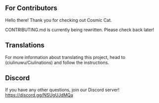 ## For Contributors
Hello there! Thank you for checking out Cosmic Cat.

CONTRIBUTING.md is currently being rewritten. Please check back later!

## Translations
For more information about translating this project, head to (ciulinuwu/Ciulinations) and follow the instructions.

## Discord
If you have any other questions, join our Discord server!
https://discord.gg/NSUgUJdMQa

